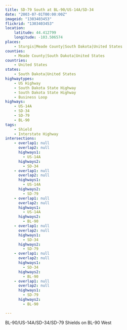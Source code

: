 ```yaml
---
title: SD-79 South at BL-90/US-14A/SD-34
date: "2003-07-01T00:00:00Z"
imageid: "1303403453"
flickrid: "1303403453"
location:
    latitude: 44.412799
    longitude: -103.506574
places:
    - Sturgis|Meade County|South Dakota|United States
counties:
    - Meade County|South Dakota|United States
countries:
    - United States
states:
    - South Dakota|United States
highwaytypes:
    - US Highway
    - South Dakota State Highway
    - South Dakota State Highway
    - Business Loop
highways:
    - US-14A
    - SD-34
    - SD-79
    - BL-90
tags:
    - Shield
    - Interstate Highway
intersections:
    - overlap1: null
      overlap2: null
      highways1:
        - US-14A
      highways2:
        - SD-34
    - overlap1: null
      overlap2: null
      highways1:
        - US-14A
      highways2:
        - SD-79
    - overlap1: null
      overlap2: null
      highways1:
        - US-14A
      highways2:
        - BL-90
    - overlap1: null
      overlap2: null
      highways1:
        - SD-34
      highways2:
        - SD-79
    - overlap1: null
      overlap2: null
      highways1:
        - SD-34
      highways2:
        - BL-90
    - overlap1: null
      overlap2: null
      highways1:
        - SD-79
      highways2:
        - BL-90

---
```

BL-90/US-14A/SD-34/SD-79 Shields on BL-90 West